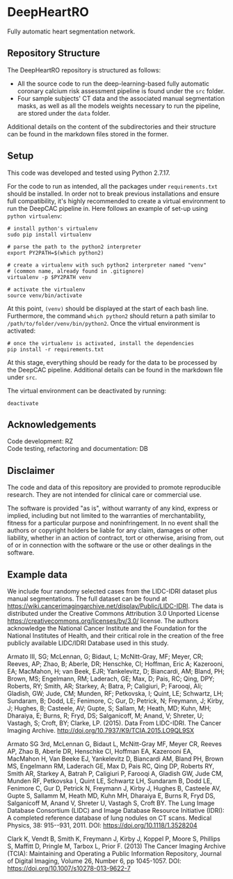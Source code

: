 # DeepHeartRO

Fully automatic heart segmentation network.

## Repository Structure

The DeepHeartRO repository is structured as follows:

* All the source code to run the deep-learning-based fully automatic coronary calcium risk assessment pipeline is found under the `src` folder.
* Four sample subjects' CT data and the associated manual segmentation masks, as well as all the models weights necessary to run the pipeline, are stored under the `data` folder.

Additional details on the content of the subdirectories and their structure can be found in the markdown files stored in the former.

## Setup

This code was developed and tested using Python 2.7.17.

For the code to run as intended, all the packages under `requirements.txt` should be installed. In order not to break previous installations and ensure full compatibility, it's highly recommended to create a virtual environment to run the DeepCAC pipeline in. Here follows an example of set-up using `python virtualenv`:

```
# install python's virtualenv
sudo pip install virtualenv

# parse the path to the python2 interpreter
export PY2PATH=$(which python2)

# create a virtualenv with such python2 interpreter named "venv"
# (common name, already found in .gitignore)
virtualenv -p $PY2PATH venv 

# activate the virtualenv
source venv/bin/activate
```

At this point, `(venv)` should be displayed at the start of each bash line. Furthermore, the command `which python2` should return a path similar to `/path/to/folder/venv/bin/python2`. Once the virtual environment is activated:

```
# once the virtualenv is activated, install the dependencies
pip install -r requirements.txt
```

At this stage, everything should be ready for the data to be processed by the DeepCAC pipeline. Additional details can be found in the markdown file under `src`.

The virtual environment can be deactivated by running:

```
deactivate
```

## Acknowledgements

Code development: RZ <br>
Code testing, refactoring and documentation: DB

## Disclaimer

The code and data of this repository are provided to promote reproducible 
research. They are not intended for clinical care or commercial use.

The software is provided "as is", without warranty of any kind, express or 
implied, including but not limited to the warranties of merchantability, 
fitness for a particular purpose and noninfringement. In no event shall the 
authors or copyright holders be liable for any claim, damages or other 
liability, whether in an action of contract, tort or otherwise, arising 
from, out of or in connection with the software or the use or other 
dealings in the software.

## Example data

We include four randomy selected cases from the LIDC-IDRI dataset plus manual segmentations. The full dataset 
can be found at https://wiki.cancerimagingarchive.net/display/Public/LIDC-IDRI. The data is distributed under the Creative Commons Attribution 3.0 Unported License
https://creativecommons.org/licenses/by/3.0/
license.
The authors acknowledge the National Cancer Institute and the Foundation for the National Institutes of Health, and their critical role in the creation of the free publicly available LIDC/IDRI Database used in this study.

Armato III, SG; McLennan, G; Bidaut, L; McNitt-Gray, MF; Meyer, CR; Reeves, AP; Zhao, B; Aberle, DR; Henschke, CI; Hoffman, Eric A; Kazerooni, EA; MacMahon, H; van Beek, EJR; Yankelevitz, D; Biancardi, AM; Bland, PH; Brown, MS; Engelmann, RM; Laderach, GE; Max, D; Pais, RC; Qing, DPY; Roberts, RY; Smith, AR; Starkey, A; Batra, P; Caligiuri, P; Farooqi, Ali; Gladish, GW; Jude, CM; Munden, RF; Petkovska, I; Quint, LE; Schwartz, LH; Sundaram, B; Dodd, LE; Fenimore, C; Gur, D; Petrick, N; Freymann, J; Kirby, J; Hughes, B; Casteele, AV; Gupte, S; Sallam, M; Heath, MD; Kuhn, MH; Dharaiya, E; Burns, R; Fryd, DS; Salganicoff, M; Anand, V; Shreter, U; Vastagh, S; Croft, BY; Clarke, LP. (2015). Data From LIDC-IDRI. The Cancer Imaging Archive. http://doi.org/10.7937/K9/TCIA.2015.LO9QL9SX 
 
Armato SG 3rd, McLennan G, Bidaut L, McNitt-Gray MF, Meyer CR, Reeves AP, Zhao B, Aberle DR, Henschke CI, Hoffman EA, Kazerooni EA, MacMahon H, Van Beeke EJ, Yankelevitz D, Biancardi AM, Bland PH, Brown MS, Engelmann RM, Laderach GE, Max D, Pais RC, Qing DP, Roberts RY, Smith AR, Starkey A, Batrah P, Caligiuri P, Farooqi A, Gladish GW, Jude CM, Munden RF, Petkovska I, Quint LE, Schwartz LH, Sundaram B, Dodd LE, Fenimore C, Gur D, Petrick N, Freymann J, Kirby J, Hughes B, Casteele AV, Gupte S, Sallamm M, Heath MD, Kuhn MH, Dharaiya E, Burns R, Fryd DS, Salganicoff M, Anand V, Shreter U, Vastagh S, Croft BY.  The Lung Image Database Consortium (LIDC) and Image Database Resource Initiative (IDRI): A completed reference database of lung nodules on CT scans. Medical Physics, 38: 915--931, 2011. DOI: https://doi.org/10.1118/1.3528204

Clark K, Vendt B, Smith K, Freymann J, Kirby J, Koppel P, Moore S, Phillips S, Maffitt D, Pringle M, Tarbox L, Prior F. (2013) The Cancer Imaging Archive (TCIA): Maintaining and Operating a Public Information Repository, Journal of Digital Imaging, Volume 26, Number 6, pp 1045-1057. DOI: https://doi.org/10.1007/s10278-013-9622-7

